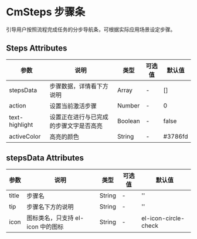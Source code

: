 # CmSteps 步骤条

引导用户按照流程完成任务的分步导航条，可根据实际应用场景设定步骤。

## Steps Attributes
| 参数          | 说明     | 类型     | 可选值    | 默认值    |
| ------------- | -------- | -------- | --------- | --------- |
| stepsData  | 步骤数据，详情看下方说明 | Array | - | [] |
| action  | 设置当前激活步骤 | Number | - | 0 |
| text-highlight  | 设置正在进行与已完成的步骤文字是否高亮 | Boolean | - | false |
| activeColor  | 高亮的颜色 | String | - | #3786fd |

## stepsData Attributes
| 参数          | 说明     | 类型     | 可选值    | 默认值    |
| ------------- | -------- | -------- | --------- | --------- |
| title  | 步骤名 | String | - | '' |
| tip  | 步骤名下方的说明 | String | - | '' |
| icon  | 图标类名，只支持 el-icon 中的图标 | String | - | el-icon-circle-check |